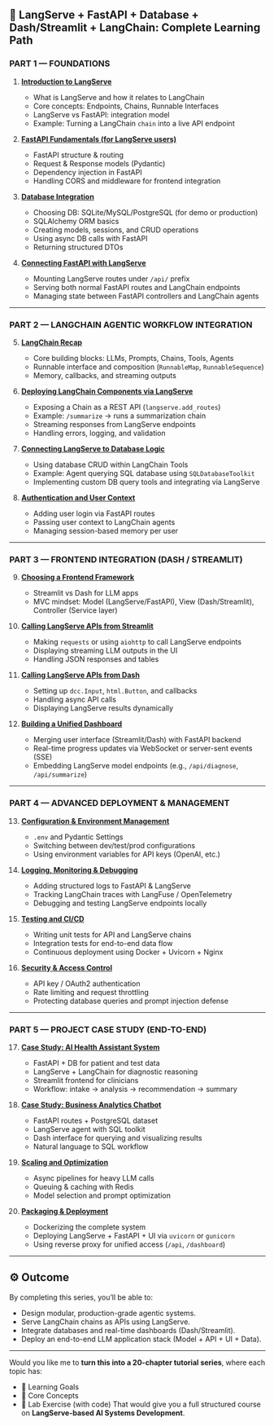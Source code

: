 ## 🧭 **LangServe + FastAPI + Database + Dash/Streamlit + LangChain: Complete Learning Path**

### **PART 1 — FOUNDATIONS**

1. [**Introduction to LangServe**](#)

   * What is LangServe and how it relates to LangChain
   * Core concepts: Endpoints, Chains, Runnable Interfaces
   * LangServe vs FastAPI: integration model
   * Example: Turning a LangChain `chain` into a live API endpoint

2. [**FastAPI Fundamentals (for LangServe users)**](#)

   * FastAPI structure & routing
   * Request & Response models (Pydantic)
   * Dependency injection in FastAPI
   * Handling CORS and middleware for frontend integration

3. [**Database Integration**](#)

   * Choosing DB: SQLite/MySQL/PostgreSQL (for demo or production)
   * SQLAlchemy ORM basics
   * Creating models, sessions, and CRUD operations
   * Using async DB calls with FastAPI
   * Returning structured DTOs

4. [**Connecting FastAPI with LangServe**](#)

   * Mounting LangServe routes under `/api/` prefix
   * Serving both normal FastAPI routes and LangChain endpoints
   * Managing state between FastAPI controllers and LangChain agents

---

### **PART 2 — LANGCHAIN AGENTIC WORKFLOW INTEGRATION**

5. [**LangChain Recap**](#)

   * Core building blocks: LLMs, Prompts, Chains, Tools, Agents
   * Runnable interface and composition (`RunnableMap`, `RunnableSequence`)
   * Memory, callbacks, and streaming outputs

6. [**Deploying LangChain Components via LangServe**](#)

   * Exposing a Chain as a REST API (`langserve.add_routes`)
   * Example: `/summarize` → runs a summarization chain
   * Streaming responses from LangServe endpoints
   * Handling errors, logging, and validation

7. [**Connecting LangServe to Database Logic**](#)

   * Using database CRUD within LangChain Tools
   * Example: Agent querying SQL database using `SQLDatabaseToolkit`
   * Implementing custom DB query tools and integrating via LangServe

8. [**Authentication and User Context**](#)

   * Adding user login via FastAPI routes
   * Passing user context to LangChain agents
   * Managing session-based memory per user

---

### **PART 3 — FRONTEND INTEGRATION (DASH / STREAMLIT)**

9. [**Choosing a Frontend Framework**](#)

   * Streamlit vs Dash for LLM apps
   * MVC mindset: Model (LangServe/FastAPI), View (Dash/Streamlit), Controller (Service layer)

10. [**Calling LangServe APIs from Streamlit**](#)

    * Making `requests` or using `aiohttp` to call LangServe endpoints
    * Displaying streaming LLM outputs in the UI
    * Handling JSON responses and tables

11. [**Calling LangServe APIs from Dash**](#)

    * Setting up `dcc.Input`, `html.Button`, and callbacks
    * Handling async API calls
    * Displaying LangServe results dynamically

12. [**Building a Unified Dashboard**](#)

    * Merging user interface (Streamlit/Dash) with FastAPI backend
    * Real-time progress updates via WebSocket or server-sent events (SSE)
    * Embedding LangServe model endpoints (e.g., `/api/diagnose`, `/api/summarize`)

---

### **PART 4 — ADVANCED DEPLOYMENT & MANAGEMENT**

13. [**Configuration & Environment Management**](#)

    * `.env` and Pydantic Settings
    * Switching between dev/test/prod configurations
    * Using environment variables for API keys (OpenAI, etc.)

14. [**Logging, Monitoring & Debugging**](#)

    * Adding structured logs to FastAPI & LangServe
    * Tracking LangChain traces with LangFuse / OpenTelemetry
    * Debugging and testing LangServe endpoints locally

15. [**Testing and CI/CD**](#)

    * Writing unit tests for API and LangServe chains
    * Integration tests for end-to-end data flow
    * Continuous deployment using Docker + Uvicorn + Nginx

16. [**Security & Access Control**](#)

    * API key / OAuth2 authentication
    * Rate limiting and request throttling
    * Protecting database queries and prompt injection defense

---

### **PART 5 — PROJECT CASE STUDY (END-TO-END)**

17. [**Case Study: AI Health Assistant System**](#)

    * FastAPI + DB for patient and test data
    * LangServe + LangChain for diagnostic reasoning
    * Streamlit frontend for clinicians
    * Workflow: intake → analysis → recommendation → summary

18. [**Case Study: Business Analytics Chatbot**](#)

    * FastAPI routes + PostgreSQL dataset
    * LangServe agent with SQL toolkit
    * Dash interface for querying and visualizing results
    * Natural language to SQL workflow

19. [**Scaling and Optimization**](#)

    * Async pipelines for heavy LLM calls
    * Queuing & caching with Redis
    * Model selection and prompt optimization

20. [**Packaging & Deployment**](#)

    * Dockerizing the complete system
    * Deploying LangServe + FastAPI + UI via `uvicorn` or `gunicorn`
    * Using reverse proxy for unified access (`/api`, `/dashboard`)

---

## ⚙️ **Outcome**

By completing this series, you’ll be able to:

* Design modular, production-grade agentic systems.
* Serve LangChain chains as APIs using LangServe.
* Integrate databases and real-time dashboards (Dash/Streamlit).
* Deploy an end-to-end LLM application stack (Model + API + UI + Data).

---

Would you like me to **turn this into a 20-chapter tutorial series**, where each topic has:

* 🎯 Learning Goals
* 📘 Core Concepts
* 🧪 Lab Exercise (with code)
  That would give you a full structured course on **LangServe-based AI Systems Development**.

